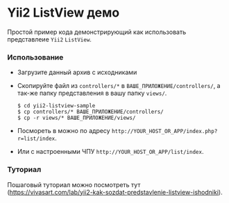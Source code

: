 # Yii2 ListView демо

Простой пример кода демонстрирующий как использовать представлеие `Yii2` `ListView`.

### Использование

* Загрузите данный архив с исходниками
* Скопируйте файл из `controllers/*` в `ВАШЕ_ПРИЛОЖЕНИЕ/controllers/`, а так-же папку представления в вашу папку `views/`.

	```
	$ cd yii2-listview-sample
	$ cp controllers/* ВАШЕ_ПРИЛОЖЕНИЕ/controllers/
	$ cp -r views/* ВАШЕ_ПРИЛОЖЕНИЕ/views/
	```

* Посмореть в можно по адресу `http://YOUR_HOST_OR_APP/index.php?r=list/index`.
* Или с настроенными ЧПУ `http://YOUR_HOST_OR_APP/list/index`.

### Туториал

Пошаговый туториал можно посмотреть тут (https://vivasart.com/lab/yii2-kak-sozdat-predstavlenie-listview-ishodniki).
